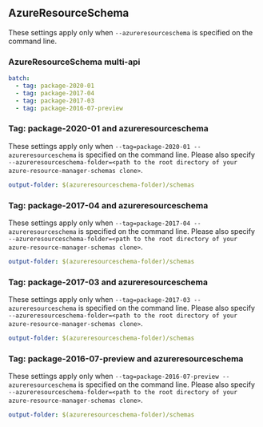 ## AzureResourceSchema

These settings apply only when `--azureresourceschema` is specified on the command line.

### AzureResourceSchema multi-api

``` yaml $(azureresourceschema) && $(multiapi)
batch:
  - tag: package-2020-01
  - tag: package-2017-04
  - tag: package-2017-03
  - tag: package-2016-07-preview
```

### Tag: package-2020-01 and azureresourceschema

These settings apply only when `--tag=package-2020-01 --azureresourceschema` is specified on the command line.
Please also specify `--azureresourceschema-folder=<path to the root directory of your azure-resource-manager-schemas clone>`.

``` yaml $(tag) == 'package-2020-01' && $(azureresourceschema)
output-folder: $(azureresourceschema-folder)/schemas
```

### Tag: package-2017-04 and azureresourceschema

These settings apply only when `--tag=package-2017-04 --azureresourceschema` is specified on the command line.
Please also specify `--azureresourceschema-folder=<path to the root directory of your azure-resource-manager-schemas clone>`.

``` yaml $(tag) == 'package-2017-04' && $(azureresourceschema)
output-folder: $(azureresourceschema-folder)/schemas
```

### Tag: package-2017-03 and azureresourceschema

These settings apply only when `--tag=package-2017-03 --azureresourceschema` is specified on the command line.
Please also specify `--azureresourceschema-folder=<path to the root directory of your azure-resource-manager-schemas clone>`.

``` yaml $(tag) == 'package-2017-03' && $(azureresourceschema)
output-folder: $(azureresourceschema-folder)/schemas
```

### Tag: package-2016-07-preview and azureresourceschema

These settings apply only when `--tag=package-2016-07-preview --azureresourceschema` is specified on the command line.
Please also specify `--azureresourceschema-folder=<path to the root directory of your azure-resource-manager-schemas clone>`.

``` yaml $(tag) == 'package-2016-07-preview' && $(azureresourceschema)
output-folder: $(azureresourceschema-folder)/schemas
```

